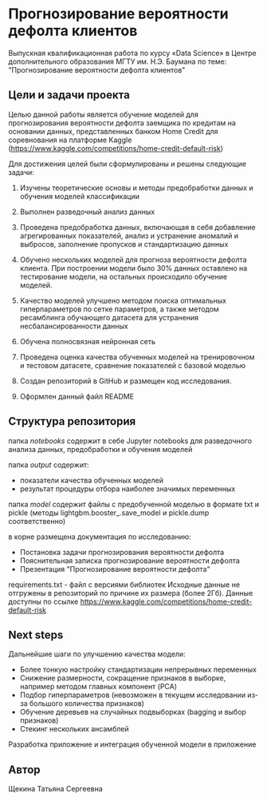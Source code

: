 # Прогнозирование вероятности дефолта клиентов

Выпускная квалификационная работа по курсу «Data Science» в Центре дополнительного образования МГТУ им. Н.Э. Баумана по теме: "Прогнозирование вероятности дефолта клиентов"

## Цели и задачи проекта
Целью данной работы является обучение моделей для прогнозирования вероятности дефолта заемщика по кредитам на основании данных, представленных банком Home Credit для соревнования на платформе Kaggle (https://www.kaggle.com/competitions/home-credit-default-risk)

Для достижения целей были сформулированы и решены следующие задачи:

1) Изучены теоретические основы и методы предобработки данных и обучения моделей классификации

2) Выполнен разведочный анализ данных

3) Проведена предобработка данных, включающая в себя добавление агрегированных показателей, анализ и устранение аномалий и выбросов, заполнение пропусков и стандартизацию данных

4) Обучено нескольких моделей для прогноза вероятности дефолта клиента. При построении модели было 30% данных оставлено на тестирование модели, на остальных происходило обучение моделей. 

5) Качество моделей улучшено методом поиска оптимальных гиперпараметров по сетке параметров, а также методом ресамблинга обучающего датасета для устранения несбалансированности данных

6) Обучена полносвязная нейронная сеть

7) Проведена оценка качества обученных моделей на тренировочном и тестовом датасете, сравнение показателей с базовой моделью

8) Создан репозиторий в GitHub и размещен код исследования.

9) Оформлен данный файл README

## Структура репозитория

папка _notebooks_ содержит в себе Jupyter notebooks для разведочного анализа данных, предобработки и обучения моделей  

папка _output_ содержит:
- показатели качества обученных моделей
- результат процедуры отбора наиболее значимых переменных

папка _model_ содержит файлы с предобученной моделью в формате txt и pickle (методы lightgbm.booster_.save_model и pickle.dump соответственно)

в корне размещена документация по исследованию:  
- Постановка задачи прогнозирования вероятности дефолта
- Пояснительная записка прогнозирование вероятности дефолта 
- Презентация "Прогнозирование вероятности дефолта"

requirements.txt - файл с версиями библиотек
Исходные данные не отгружены в репозиторий по причине их размера (более 2Гб). Данные доступны по ссылке https://www.kaggle.com/competitions/home-credit-default-risk 

## Next steps
Дальнейшие шаги по улучшению качества модели:
-  Более тонкую настройку стандартизации непрерывных переменных
-  Снижение размерности, сокращение признаков в выборке, например методом главных компонент (PCA)
-  Подбор гиперпараметров (невозможен в текущем исследовании из-за большого количества признаков)
-  Обучение деревьев на случайных подвыборках (bagging и выбор признаков)
-  Стекинг нескольких ансамблей

Разработка приложение и интеграция обученной модели в приложение

## Автор

Щекина Татьяна Сергеевна
